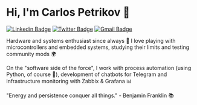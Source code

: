# Hi, I'm Carlos Petrikov 👋
[![Linkedin Badge](https://img.shields.io/badge/-Carlos%20Szarin-6633cc?style=flat-square&logo=Linkedin&logoColor=white&link=https://www.linkedin.com/in/carlos-szarin)](https://www.linkedin.com/in/carlos-szarin) 
[![Twitter Badge](https://img.shields.io/badge/-@carlos.szarin-6633cc?style=flat-square&labelColor=6633cc&logo=medium&logoColor=white&link=https://medium.com/@carlos.szarin)](https://medium.com/@carlos.szarin) 
[![Gmail Badge](https://img.shields.io/badge/-carlos.szarin@gmail.com-6633cc?style=flat-square&logo=Gmail&logoColor=white&link=mailto:carlos.szarin@gmail.com)](mailto:carlos.szarin@gmail.com)

Hardware and systems enthusiast since always 👾 I love playing with microcontrollers and embedded systems, studying their limits and testing community mods 🌍

On the "software side of the force", I work with process automation (using Python, of course 🐍), development of chatbots for Telegram and infrastructure monitoring with Zabbix & Grafana 📊

"Energy and persistence conquer all things." - Benjamin Franklin 📚 
